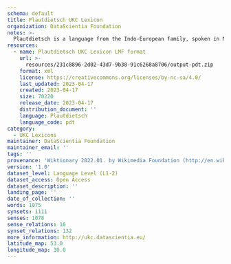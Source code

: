 ```yaml
---
schema: default
title: Plautdietsch UKC Lexicon
organization: DataScientia Foundation
notes: >-
  Plautdietsch is a language from the Indo-European family, spoken in North America. The UKC Lexicon of Plautdietsch is represented as a lexico-semantic network. It consists of words, word senses, synsets, as well as sense-level and synset-level relationships.
resources:
  - name: Plautdietsch UKC Lexicon LMF format
    url: >-
      resources/231c8896-2d02-43d7-9b38-91c6268a8706/output-pdt.zip
    format: xml
    license: https://creativecommons.org/licenses/by-nc-sa/4.0/
    last_updated: 2023-04-17
    created: 2023-04-17
    size: 70220
    release_date: 2023-04-17
    distribution_document: ''
    language: Plautdietsch
    language_code: pdt
category:
  - UKC Lexicons
maintainer: DataScientia Foundation
maintainer_email: ''
tags: ''
provenance: 'Wiktionary 2022.01. by Wikimedia Foundation (http://en.wiktionary.org); CogNet 2.1 by Khuyagbaatar Batsuren, National University of Mongolia (http://cognet.ukc.disi.unitn.it); KinDiv: Kinship Diversity 1.0 by Temuulen Khishigsuren (http://ukc.disi.unitn.it/index.php/kinship/); UniMet: Universal Metonymy 1.0 by Temuulen Khishigsuren and Gábor Bella (http://ukc.disi.unitn.it/index.php/metonymy/); MorphyNet 2.0 by Gábor Bella and Khuyagbaatar Batsuren (http://ukc.disi.unitn.it/index.php/morphynet/); Antonymy 1.0 by Gábor Bella (http://ukc.datascientia.eu); Princeton WordNet 2.1 by Princeton University (https://wordnet.princeton.edu)'
version: '1.0'
dataset_level: Language Level (L1-2)
dataset_access: Open Access
dataset_description: ''
landing_page: ''
date_of_collection: ''
words: 1075
synsets: 1111
senses: 1078
sense_relations: 16
synset_relations: 132
more_information: http://ukc.datascientia.eu/
latitude_map: 53.0
longitude_map: 10.0
---
```

